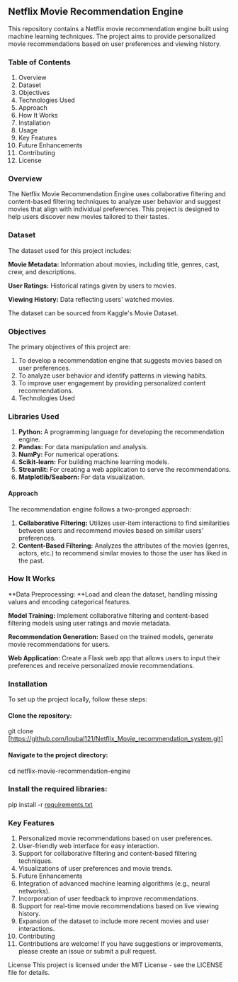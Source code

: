 ## Netflix Movie Recommendation Engine
This repository contains a Netflix movie recommendation engine built using machine learning techniques. The project aims to provide personalized movie recommendations based on user preferences and viewing history.

### Table of Contents
1. Overview
2. Dataset
3. Objectives
4. Technologies Used
5. Approach
6. How It Works
7. Installation
8. Usage
9. Key Features
10. Future Enhancements
11. Contributing
12. License
  
### Overview
The Netflix Movie Recommendation Engine uses collaborative filtering and content-based filtering techniques to analyze user behavior and suggest movies that align with individual preferences. This project is designed to help users discover new movies tailored to their tastes.

### Dataset
The dataset used for this project includes:

**Movie Metadata:** Information about movies, including title, genres, cast, crew, and descriptions.

**User Ratings:** Historical ratings given by users to movies.

**Viewing History:** Data reflecting users' watched movies.

The dataset can be sourced from Kaggle's Movie Dataset.

### Objectives
The primary objectives of this project are:

1. To develop a recommendation engine that suggests movies based on user preferences.
2. To analyze user behavior and identify patterns in viewing habits.
3. To improve user engagement by providing personalized content recommendations.
4. Technologies Used

### Libraries Used 
1. **Python:** A programming language for developing the recommendation engine.
2. **Pandas:** For data manipulation and analysis.
3. **NumPy:** For numerical operations.
4. **Scikit-learn:** For building machine learning models.
5. **Streamlit:** For creating a web application to serve the recommendations.
6. **Matplotlib/Seaborn:** For data visualization.

#### Approach
The recommendation engine follows a two-pronged approach:

1. **Collaborative Filtering:** Utilizes user-item interactions to find similarities between users and recommend movies based on similar users' preferences.
2. **Content-Based Filtering:** Analyzes the attributes of the movies (genres, actors, etc.) to recommend similar movies to those the user has liked in the past.

### How It Works
**Data Preprocessing: **Load and clean the dataset, handling missing values and encoding categorical features.

**Model Training:** Implement collaborative filtering and content-based filtering models using user ratings and movie metadata.

**Recommendation Generation:** Based on the trained models, generate movie recommendations for users.

**Web Application:** Create a Flask web app that allows users to input their preferences and receive personalized movie recommendations.

### Installation
To set up the project locally, follow these steps:

#### Clone the repository:

git clone [https://github.com/Iqubal121/Netflix_Movie_recommendation_system.git]

#### Navigate to the project directory:

cd netflix-movie-recommendation-engine

### Install the required libraries:

pip install -r [requirements.txt](https://github.com/Iqubal121/Netflix_Movie_recommendation_system/blob/04989f06ab29ffbdb94d8f92af90534fe3eafd5c/requirement.txt)

### Key Features
1. Personalized movie recommendations based on user preferences.
2. User-friendly web interface for easy interaction.
3. Support for collaborative filtering and content-based filtering techniques.
4. Visualizations of user preferences and movie trends.
5. Future Enhancements
6. Integration of advanced machine learning algorithms (e.g., neural networks).
7. Incorporation of user feedback to improve recommendations.
8. Support for real-time movie recommendations based on live viewing history.
9. Expansion of the dataset to include more recent movies and user interactions.
10. Contributing
11. Contributions are welcome! If you have suggestions or improvements, please create an issue or submit a pull request.

License
This project is licensed under the MIT License - see the LICENSE file for details.
